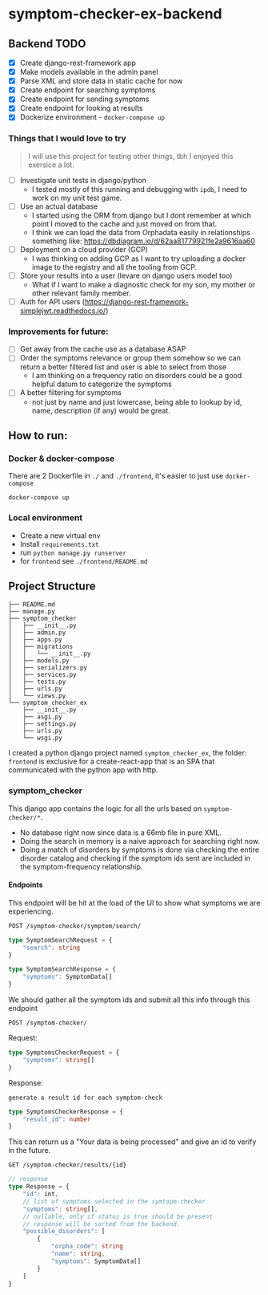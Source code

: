 # symptom-checker-ex-backend

## Backend TODO

- [x] Create django-rest-framework app
- [x] Make models available in the admin panel
- [x] Parse XML and store data in static cache for now
- [x] Create endpoint for searching symptoms
- [x] Create endpoint for sending symptoms
- [x] Create endpoint for looking at results
- [x] Dockerize environment - `docker-compose up`

### Things that I would love to try

> I will use this project for testing other things, tbh I enjoyed this exersice a lot.

- [ ] Investigate unit tests in django/python
    - I tested mostly of this running and debugging with `ipdb`, I need to work on my unit test game.
- [ ] Use an actual database
    - I started using the ORM from django but I dont remember at which point I moved to the cache and just moved on from
      that.
    - I think we can load the data from Orphadata easily in relationships something
      like: https://dbdiagram.io/d/62aa81779921fe2a9616aa60
- [ ] Deployment on a cloud provider (GCP)
    - I was thinking on adding GCP as I want to try uploading a docker image to the registry and all the tooling from
      GCP.
- [ ] Store your results into a user (levare on django users model too)
    - What if I want to make a diagnostic check for my son, my mother or other relevant family member.
- [ ] Auth for API users (https://django-rest-framework-simplejwt.readthedocs.io/)

### Improvements for future:

- [ ] Get away from the cache use as a database ASAP
- [ ] Order the symptoms relevance or group them somehow so we can return a better filtered list and user is able to
  select from those
    - I am thinking on a frequency ratio on disorders could be a good helpful datum to categorize the symptoms
- [ ] A better filtering for symptoms
    - not just by name and just lowercase, being able to lookup by id, name, description (if any) would be great.

## How to run:

### Docker & docker-compose

There are 2 Dockerfile in `./` and `./frontend`, it's easier to just use `docker-compose`

```shell
docker-compose up
```

### Local environment

- Create a new virtual env
- Install `requirements.txt`
- run `python manage.py runserver`
- for `frontend` see `./frontend/README.md`


## Project Structure

```
├── README.md
├── manage.py
├── symptom_checker
│   ├── __init__.py
│   ├── admin.py
│   ├── apps.py
│   ├── migrations
│   │   └── __init__.py
│   ├── models.py
│   ├── serializers.py
│   ├── services.py
│   ├── tests.py
│   ├── urls.py
│   └── views.py
└── symptom_checker_ex
    ├── __init__.py
    ├── asgi.py
    ├── settings.py
    ├── urls.py
    └── wsgi.py
```

I created a python django project named `symptom_checker_ex`, the folder: `frontend` is exclusive for a create-react-app
that
is an SPA that communicated with the python app with http.

### symptom_checker

This django app contains the logic for all the urls based on `symptom-checker/*`.

- No database right now since data is a 66mb file in pure XML.
- Doing the search in memory is a naive approach for searching right now.
- Doing a match of disorders by symptoms is done via checking the entire disorder catalog and checking if the symptom
  ids sent are included in the symptom-frequency relationship.

#### Endpoints

This endpoint will be hit at the load of the UI to show what symptoms we are experiencing.

`POST /symptom-checker/symptom/search/`

```typescript
type SymptomSearchRequest = {
    "search": string
}

type SymptomSearchResponse = {
    "symptoms": SymptomData[]
}
```

We should gather all the symptom ids and submit all this info through this endpoint

`POST /symptom-checker/`

Request:

```typescript
type SymptomsCheckerRequest = {
    "symptoms": string[]
}
```

Response:

`generate a result id for each symptom-check`

```typescript
type SymptomsCheckerResponse = {
    "result_id": number
}
```

This can return us a "Your data is being processed" and give an id to verify in the future.

`GET /symptom-checker/results/{id}`

```typescript
// response
type Response = {
    "id": int,
    // list of symptoms selected in the symtopm-checker
    "symptoms": string[],
    // nullable, only if status is true should be present
    // response will be sorted from the backend.
    "possible_disorders": [
        {
            "orpha_code": string
            "name": string,
            "symptoms": SymptomData[]
        }
    ]
}
```
